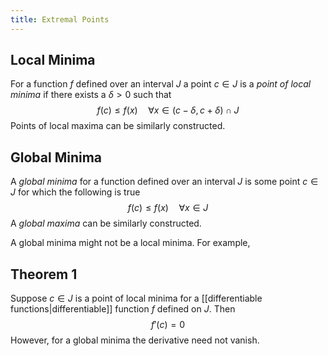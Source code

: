 ```yaml
---
title: Extremal Points
---
```

## Local Minima

For a function $f$ defined over an interval $J$ a point $c \in J$ is a *point of local minima* if there exists a $\delta > 0$ such that
$$
f(c) \leq f(x) \quad \forall x \in (c - \delta, c + \delta)\cap J 
$$
Points of local maxima can be similarly constructed.

## Global Minima

A *global minima* for a function defined over an interval $J$ is some point $c \in J$ for which the following is true
$$
f(c) \leq f(x) \quad \forall x \in J 
$$
A *global maxima*  can be similarly constructed.

A global minima might not be a local minima. For example,

## Theorem 1

Suppose $c \in J$ is a point of local minima for a [[differentiable functions|differentiable]] function $f$ defined on $J$. Then 
$$
f'(c) = 0
$$
However, for a global minima the derivative need not vanish.
